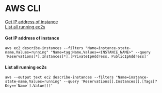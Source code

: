 # AWS CLI

[Get IP address of instance](#get-ip-address-of-instance)  
[List all running ec2s](#List-all-running-ec2s)  


#### Get IP address of instance  
```aws ec2 describe-instances --filters "Name=instance-state-name,Values=running" "Name=tag:Name,Values=<INSTANCE_NAME>" --query 'Reservations[*].Instances[*].[PrivateIpAddress, PublicIpAddress]'```

#### List all running ec2s
```aws --output text ec2 describe-instances --filters "Name=instance-state-name,Values=running" --query 'Reservations[].Instances[].[Tags[?Key==`Name`].Value[]]'```
